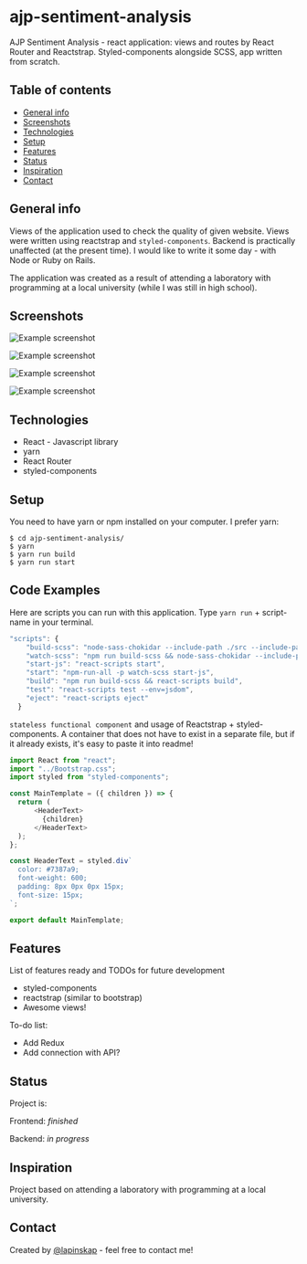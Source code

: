 # ajp-sentiment-analysis
AJP Sentiment Analysis - react application: views and routes by React Router and Reactstrap. Styled-components alongside SCSS, app written from scratch.

## Table of contents
* [General info](#general-info)
* [Screenshots](#screenshots)
* [Technologies](#technologies)
* [Setup](#setup)
* [Features](#features)
* [Status](#status)
* [Inspiration](#inspiration)
* [Contact](#contact)

## General info

Views of the application used to check the quality of given website. Views were written using reactstrap and `styled-components`.
Backend is practically unaffected (at the present time).
I would like to write it some day - with Node or Ruby on Rails.


The application was created as a result of attending a laboratory with programming at a local university (while I was still in high school).


## Screenshots
![Example screenshot](https://raw.githubusercontent.com/lapinskap/ajp-sentiment-analysis/master/img/signin.jpg)

![Example screenshot](https://raw.githubusercontent.com/lapinskap/ajp-sentiment-analysis/master/img/singup.jpg)

![Example screenshot](https://raw.githubusercontent.com/lapinskap/lapinskap.github.io/master/assets/img/projects/proj-5/thumb.jpg)

![Example screenshot](https://raw.githubusercontent.com/lapinskap/lapinskap.github.io/master/assets/img/projects/proj-5/reset.jpg)

## Technologies
* React - Javascript library
* yarn
* React Router
* styled-components

## Setup

You need to have yarn or npm installed on your computer. I prefer yarn:

```
$ cd ajp-sentiment-analysis/
$ yarn
$ yarn run build
$ yarn run start
```

## Code Examples

Here are scripts you can run with this application. Type `yarn run` + script-name in your terminal. 

```javascript
"scripts": {
    "build-scss": "node-sass-chokidar --include-path ./src --include-path ./node_modules src/ -o src/",
    "watch-scss": "npm run build-scss && node-sass-chokidar --include-path ./src --include-path ./node_modules src/ -o src/ --watch --recursive",
    "start-js": "react-scripts start",
    "start": "npm-run-all -p watch-scss start-js",
    "build": "npm run build-scss && react-scripts build",
    "test": "react-scripts test --env=jsdom",
    "eject": "react-scripts eject"
  }
```
`stateless functional component` and usage of Reactstrap + styled-components. A container that does not have to exist in a separate file, but if it already exists, it's easy to paste it into readme!

```javascript
import React from "react";
import "../Bootstrap.css";
import styled from "styled-components";

const MainTemplate = ({ children }) => {
  return (
      <HeaderText>
        {children}
      </HeaderText>
  );
};

const HeaderText = styled.div`
  color: #7387a9;
  font-weight: 600;
  padding: 8px 0px 0px 15px;
  font-size: 15px;
`;

export default MainTemplate;
```

## Features
List of features ready and TODOs for future development
* styled-components 
* reactstrap (similar to bootstrap)
* Awesome views!

To-do list:
* Add Redux 
* Add connection with API?

## Status
Project is: 

Frontend: _finished_

Backend: _in progress_ 

## Inspiration
Project based on attending a laboratory with programming at a local university. 

## Contact
Created by [@lapinskap](https://www.facebook.com/paulina.lapinska99) - feel free to contact me!
